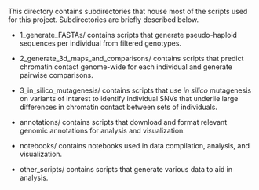 This directory contains subdirectories that house most of the scripts used for this project. Subdirectories are briefly described below.

- 1_generate_FASTAs/ contains scripts that generate pseudo-haploid sequences per individual from filtered genotypes.

- 2_generate_3d_maps_and_comparisons/ contains scripts that predict chromatin contact genome-wide for each individual and generate pairwise comparisons.

- 3_in_silico_mutagenesis/ contains scripts that use *in silico* mutagenesis on variants of interest to identify individual SNVs that underlie large differences in chromatin contact between sets of individuals.

- annotations/ contains scripts that download and format relevant genomic annotations for analysis and visualization.

- notebooks/ contains notebooks used in data compilation, analysis, and visualization.

- other_scripts/ contains scripts that generate various data to aid in analysis.